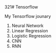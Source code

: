 321# Tensorflow

My Tensorflow jounary
  1. Neural Network
  2. Linear Regression
  3. Logistic Regression
  4. CNN
  5. RNN
